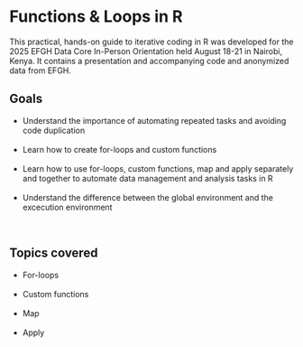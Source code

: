 <h1> Functions & Loops in R </h1>
This practical, hands-on guide to iterative coding in R was developed for the 2025 EFGH Data Core In-Person Orientation held August 18-21 in Nairobi, Kenya. It contains a presentation and accompanying code and anonymized data from EFGH.

<h2> Goals </h2>
<ul> <li> Understand the importance of automating repeated tasks and avoiding code duplication</li>  <br>
<li> Learn how to create for-loops and custom functions </li> <br>
  <li> Learn how to use for-loops, custom functions, map and apply separately and together to automate data management and analysis tasks in R</li> <br>
  <li> Understand the difference between the global environment and the excecution environment</li></ul> <br>

<h2> Topics covered </h2>
<ul> <li> For-loops</li>  <br>
<li> Custom functions</li> <br>
<li> Map</li> <br>
<li> Apply</li> </ul> <br>
